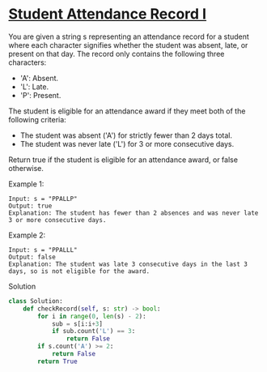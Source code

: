 # [Student Attendance Record I](https://leetcode.com/problems/student-attendance-record-i/)

You are given a string s representing an attendance record for a student where each character signifies whether the 
student was absent, late, or present on that day. The record only contains the following three characters:

- 'A': Absent.
- 'L': Late.
- 'P': Present.

The student is eligible for an attendance award if they meet both of the following criteria:

- The student was absent ('A') for strictly fewer than 2 days total.
- The student was never late ('L') for 3 or more consecutive days.

Return true if the student is eligible for an attendance award, or false otherwise.

Example 1:
```
Input: s = "PPALLP"
Output: true
Explanation: The student has fewer than 2 absences and was never late 3 or more consecutive days.
```
Example 2:
```
Input: s = "PPALLL"
Output: false
Explanation: The student was late 3 consecutive days in the last 3 days, so is not eligible for the award.
```
Solution
```python
class Solution:
    def checkRecord(self, s: str) -> bool:
        for i in range(0, len(s) - 2):
            sub = s[i:i+3]
            if sub.count('L') == 3:
                return False
        if s.count('A') >= 2:
            return False
        return True
```
